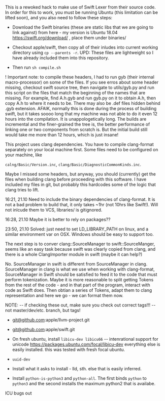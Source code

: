 This is a rewoked hack to make use of Swift Lexer from their
source code. In order for this to work, you must be running
Ubuntu (this limitation can be lifted soon), and you also
need to follow these steps:

- Download the Swift binaries (these are static libs that we
are going to link against) from here - my version is Ubuntu 18.04
https://swift.org/download/ , place them under binaries/

- Checkout apple/swift, then copy all of their inludes into current
working directory using `cp --parents -r`.
UPD: These files are lightweight so I have already included them
into this repository.

- Then run `sh compile.sh`

! Important note: to compile these headers, I had to run gyb (their
internal macro-processor) on some of the files. If you see erros
about some header missing, checkout swift source tree, then navigate
to utils/gyb.py and run this script on the files that match the beginning
of the names that are missing. For example, find A.h.gyb and run gyb.py
on it to obtain A.h, then copy A.h to where it needs to be. There may also
be .def files hidden behind .gyb extension. AFAIK, normally this is done
during the process of building swift, but it takes soooo long that my
machine was not able to do it even 12 hours into the compilation. It is
unappologetically long. The builds are incremental and the finer-grained
the tree is, the better performance of linking one or two components from
scratch is. But the initial build still would take me more than 12 hours,
which is just insane!

This project uses clang dependencies. You have to compile clang-format
separately on your local machine first. Some files need to be configured
on your machine, like

`calng/Basic/Version.inc`,
`clang/Basic/DiagnosticCommonKinds.inc`.

Maybe I missed some headers, but anyway, you should (currently) get
the files when building clang before proceeding with this software.
I have included my files in git, but probably this hardcodes some of
the logic that clang tries to lift.

16:21, 21.10
Need to include the binary dependencies of clang-format. It is not a
bad problem to build that, it only takes ~1hr (not 10hrs like Swift!).
Will not inlcude them to VCS, libraries/ is gitignored.

16:28, 21.10 Maybe it is better to rely on packages??

23:50, 21.10 Solved: just need to set LD_LIBRARY_PATH on linux, and a
similar environment var on OSX. Windows should be easy to support too.

The next step is to conver clang::SourceManager to swift::SourceManger,
seems like an easy task because swift was clearly copied from clang, and
there is a whole ClangImporter module in swift (maybe it can help?)

No. SourceManager in swift is different from SourceManager in clang.
SourceManager in clang is what we use when working with clang-format,
SourceManager in Swift should be satisfied to feed it to the code that
must perform tokenization. Maybe it is more reasonable to split
getting Tokens from the rest of the code - and in that part of the
program, interact with code as Swift does. Then obtian a series of
Tokens, adapt them to clang representation and here we go - we can format
them now.

NOTE: -- if checking these out, make sure you check out correct tags!!!
      -- not master/dev/etc. branch, but tags!

- git@github.com:apple/llvm-project.git
- git@github.com:apple/swift.git


- On fresh ubuntu, install `libicu-dev libicu66` -- intenrational support for unicode
https://packages.ubuntu.com/focal/libicu-dev
everything else is easily installed. this was tested with fresh focal ubuntu.
- `uuid-dev`
- Install what it asks to install - lld, sth. else that is easily inferred.
- Install `python-is-python3` and `python-all`. The first binds `python` to
`python3` and the second installs the maximum python2 that is availabe.

ICU bugs out